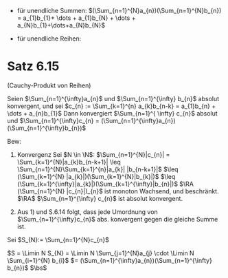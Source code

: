 - für unendliche Summen:
$(\Sum_{n=1}^{N}a_{n})(\Sum_{n=1}^{N}b_{n}) = a_{1}b_{1}+ \dots + a_{1}b_{N} + \dots + a_{N}b_{1}+\dots+a_{N}b_{N}$

- für unendliche Reihen:

# Satz 6.15 
(Cauchy-Produkt von Reihen)

Seien $\Sum_{n=1}^{\infty}a_{n}$ und $\Sum_{n=1}^{\infty} b_{n}$ absolut konvergent, und sei $c_{n} := \Sum_{k=1}^{n} a_{k}b_{n-k} = a_{1}b_{n} + \dots + a_{n}b_{1}$
Dann konvergiert $\Sum_{n=1}^{ \infty} c_{n}$ absolut
und $\Sum_{n=1}^{\infty}c_{n} = (\Sum_{n=1}^{\infty}a_{n})(\Sum_{n=1}^{\infty}b_{n})$ 

Bew:
1) Konvergenz
Sei $N \in \N$:
$\Sum_{n=1}^{N}|c_{n}| = \Sum_{k=1}^{N}|a_{k}b_{n-k+1}| \leq \Sum_{n=1}^{N}\Sum_{k=1}^{n}|a_{k}| |b_{n-k+1}|$ 
$\leq (\Sum_{k=1}^{N} |a_{k}|)(\Sum_{k=1}^{N}|b_{k}|)$ 
$\leq (\Sum_{k=1}^{\infty}|a_{k}|)(\Sum_{k=1}^{\infty}|b_{n}|)$
$\RA (\Sum_{n=1}^{N} |c_{n}|)_{n}$ ist monoton Wachsend, und beschränkt.
$\RA$ $\Sum_{n=1}^{\infty} c_{n}$ ist absolut konvergent.

2) Aus 1) und S.6.14 folgt, dass jede Umordnung von $\Sum_{n=1}^{\infty}c_{n}$ abs. konvergent gegen die gleiche Summe ist.

Sei $S_{N}:= \Sum_{n=1}^{N}c_{n}$

$S = \Limin N S_{N} = \Limin N \Sum_{j=1}^{N}a_{j} \cdot \Limin N \Sum_{i=1}^{N} b_{i}$
$= (\Sum_{n=1}^{\infty}a_{n})(\Sum_{n=1}^{\infty} b_{n})$ 
$\bs$
